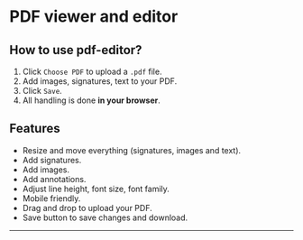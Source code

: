 # PDF viewer and editor

## How to use pdf-editor?

1. Click `Choose PDF` to upload a `.pdf` file.
2. Add images, signatures, text to your PDF.
3. Click `Save`.
4. All handling is done **in your browser**.

## Features

- Resize and move everything (signatures, images and text).
- Add signatures.
- Add images.
- Add annotations.
- Adjust line height, font size, font family.
- Mobile friendly.
- Drag and drop to upload your PDF.
- Save button to save changes and download.
---
